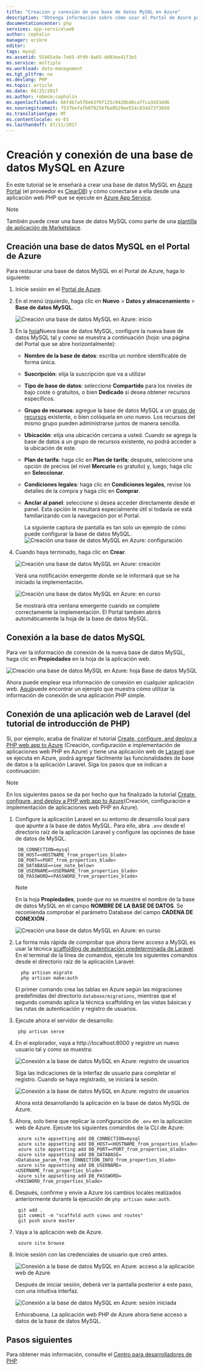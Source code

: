 ```yaml
---
title: "Creación y conexión de una base de datos MySQL en Azure"
description: "Obtenga información sobre cómo usar el Portal de Azure para crear una base de datos MySQL y, después, conectarse a ella desde una aplicación web PHP en Azure."
documentationcenter: php
services: app-service\web
author: cephalin
manager: erikre
editor: 
tags: mysql
ms.assetid: 55465a9a-7e65-4fd9-8a65-dd83ee41f3e5
ms.service: multiple
ms.workload: data-management
ms.tgt_pltfrm: na
ms.devlang: PHP
ms.topic: article
ms.date: 04/25/2017
ms.author: robmcm;cephalin
ms.openlocfilehash: 66f4b7a5f8eb3f6f125c9420b40caffca3d43dd6
ms.sourcegitcommit: f537befafb079256fba0529ee554c034d73f36b0
ms.translationtype: MT
ms.contentlocale: es-ES
ms.lasthandoff: 07/11/2017
---
```

# <a name="create-and-connect-to-a-mysql-database-in-azure"></a>Creación y conexión de una base de datos MySQL en Azure
En este tutorial se le enseñará a crear una base de datos MySQL en [Azure Portal](https://portal.azure.com) (el proveedor es [ClearDB](http://www.cleardb.com/)) y cómo conectarse a ella desde una aplicación web PHP que se ejecute en [Azure App Service](app-service/app-service-value-prop-what-is.md).

> [!NOTE]
> También puede crear una base de datos MySQL como parte de una [plantilla de aplicación de Marketplace](app-service-web/app-service-web-create-web-app-from-marketplace.md).
>
>

## <a name="create-a-mysql-database-in-azure-portal"></a>Creación una base de datos MySQL en el Portal de Azure
Para restaurar una base de datos MySQL en el Portal de Azure, haga lo siguiente:

1. Inicie sesión en el [Portal de Azure](https://portal.azure.com).
2. En el menú izquierdo, haga clic en **Nuevo** > **Datos y almacenamiento** > **Base de datos MySQL**.

    ![Creación una base de datos MySQL en Azure: inicio](./media/store-php-create-mysql-database/create-db-1-start.png)
3. En la [hoja](azure-portal-overview.md)Nueva base de datos MySQL, configure la nueva base de datos MySQL tal y como se muestra a continuación (*hoja*: una página del Portal que se abre horizontalmente):

   * **Nombre de la base de datos**: escriba un nombre identificable de forma única.
   * **Suscripción**: elija la suscripción que va a utilizar
   * **Tipo de base de datos**: seleccione **Compartido** para los niveles de bajo coste o gratuitos, o bien **Dedicado** si desea obtener recursos específicos.
   * **Grupo de recursos**: agregue la base de datos MySQL a un [grupo de recursos](azure-resource-manager/resource-group-overview.md) existente, o bien colóquela en uno nuevo. Los recursos del mismo grupo pueden administrarse juntos de manera sencilla.
   * **Ubicación**: elija una ubicación cercana a usted. Cuando se agrega la base de datos a un grupo de recursos existente, no podrá acceder a la ubicación de este.
   * **Plan de tarifa**: haga clic en **Plan de tarifa**; después, seleccione una opción de precios (el nivel **Mercurio** es gratuito) y, luego, haga clic en **Seleccionar**.
   * **Condiciones legales**: haga clic en **Condiciones legales**, revise los detalles de la compra y haga clic en **Comprar**.
   * **Anclar al panel**: seleccione si desea acceder directamente desde el panel. Esta opción le resultará especialmente útil si todavía se está familiarizando con la navegación por el Portal.

     La siguiente captura de pantalla es tan solo un ejemplo de cómo puede configurar la base de datos MySQL.  
     ![Creación una base de datos MySQL en Azure: configuración](./media/store-php-create-mysql-database/create-db-2-configure.png)
4. Cuando haya terminado, haga clic en **Crear**.

    ![Creación una base de datos MySQL en Azure: creación](./media/store-php-create-mysql-database/create-db-3-create.png)

    Verá una notificación emergente donde se le informará que se ha iniciado la implementación.

    ![Creación una base de datos MySQL en Azure: en curso](./media/store-php-create-mysql-database/create-db-4-started-status.png)

    Se mostrará otra ventana emergente cuando se complete correctamente la implementación. El Portal también abrirá automáticamente la hoja de la base de datos MySQL.

<a name="connect"></a>

## <a name="connect-to-your-mysql-database"></a>Conexión a la base de datos MySQL
Para ver la información de conexión de la nueva base de datos MySQL, haga clic en **Propiedades** en la hoja de la aplicación web.

![Creación una base de datos MySQL en Azure: hoja Base de datos MySQL](./media/store-php-create-mysql-database/create-db-5-finished-db-blade.png)

Ahora puede emplear esa información de conexión en cualquier aplicación web. [Aquí](https://github.com/WindowsAzure/azure-sdk-for-php-samples/tree/master/tasklist-mysql)puede encontrar un ejemplo que muestra cómo utilizar la información de conexión de una aplicación PHP simple.

## <a name="connect-a-laravel-web-app-from-the-php-get-started-tutorial"></a>Conexión de una aplicación web de Laravel (del tutorial de introducción de PHP)
Si, por ejemplo, acaba de finalizar el tutorial [Create, configure, and deploy a PHP web app to Azure](app-service-web/app-service-web-php-get-started.md) (Creación, configuración e implementación de aplicaciones web PHP en Azure) y tiene una aplicación web de [Laravel](https://www.laravel.com/) que se ejecuta en Azure, podrá agregar fácilmente las funcionalidades de base de datos a la aplicación Laravel. Siga los pasos que se indican a continuación:

> [!NOTE]
> En los siguientes pasos se da por hecho que ha finalizado la tutorial [Create, configure, and deploy a PHP web app to Azure](app-service-web/app-service-web-php-get-started.md)(Creación, configuración e implementación de aplicaciones web PHP en Azure).
>
>

1. Configure la aplicación Laravel en su entorno de desarrollo local para que apunte a la base de datos MySQL. Para ello, abra `.env` desde el directorio raíz de la aplicación Laravel y configure las opciones de base de datos de MySQL.

        DB_CONNECTION=mysql
        DB_HOST=<HOSTNAME_from_properties_blade>
        DB_PORT=<PORT_from_properties_blade>
        DB_DATABASE=<see_note_below>
        DB_USERNAME=<USERNAME_from_properties_blade>
        DB_PASSWORD=<PASSWORD_from_properties_blade>

   > [!NOTE]
   > En la hoja **Propiedades**, puede que no se muestre el nombre de la base de datos MySQL en el campo **NOMBRE DE LA BASE DE DATOS**. Se recomienda comprobar el parámetro Database del campo **CADENA DE CONEXIÓN** .    
   >
   > ![Creación una base de datos MySQL en Azure: en curso](./media/store-php-create-mysql-database/connect-db-1-database-name.png)
   >
   >
2. La forma más rápida de comprobar que ahora tiene acceso a MySQL es usar la técnica [scaffolding de autenticación predeterminada de Laravel](https://laravel.com/docs/5.2/authentication#authentication-quickstart).
   En el terminal de la línea de comandos, ejecute los siguientes comandos desde el directorio raíz de la aplicación Laravel:

         php artisan migrate
         php artisan make:auth

    El primer comando crea las tablas en Azure según las migraciones predefinidas del directorio `database/migrations`, mientras que el segundo comando aplica la técnica scaffolding en las vistas básicas y las rutas de autenticación y registro de usuarios.
3. Ejecute ahora el servidor de desarrollo:

        php artisan serve
4. En el explorador, vaya a http://localhost:8000 y registre un nuevo usuario tal y como se muestra:

    ![Conexión a la base de datos MySQL en Azure: registro de usuarios](./media/store-php-create-mysql-database/connect-db-2-development-server.png)

    Siga las indicaciones de la interfaz de usuario para completar el registro. Cuando se haya registrado, se iniciará la sesión.

    ![Conexión a la base de datos MySQL en Azure: registro de usuarios](./media/store-php-create-mysql-database/connect-db-3-registered-user.png)

    Ahora está desarrollando la aplicación en la base de datos MySQL de Azure.
5. Ahora, solo tiene que replicar la configuración de `.env` en la aplicación web de Azure. Ejecute los siguientes comandos de la CLI de Azure:

        azure site appsetting add DB_CONNECTION=mysql
        azure site appsetting add DB_HOST=<HOSTNAME_from_properties_blade>
        azure site appsetting add DB_PORT=<PORT_from_properties_blade>
        azure site appsetting add DB_DATABASE=<Database_param_from_CONNECTION_INFO_from_properties_blade>
        azure site appsetting add DB_USERNAME=<USERNAME_from_properties_blade>
        azure site appsetting add DB_PASSWORD=<PASSWORD_from_properties_blade>

6. Después, confirme y envíe a Azure los cambios locales realizados anteriormente durante la ejecución de `php artisan make:auth`.

        git add .
        git commit -m "scaffold auth views and routes"
        git push azure master
7. Vaya a la aplicación web de Azure.

        azure site browse
8. Inicie sesión con las credenciales de usuario que creó antes.

    ![Conexión a la base de datos MySQL en Azure: acceso a la aplicación web de Azure](./media/store-php-create-mysql-database/connect-db-4-browse-azure-webapp.png)

    Después de iniciar sesión, deberá ver la pantalla posterior a este paso, con una intuitiva interfaz.

    ![Conexión a la base de datos MySQL en Azure: sesión iniciada](./media/store-php-create-mysql-database/connect-db-5-logged-in.png)

    Enhorabuena. La aplicación web PHP de Azure ahora tiene acceso a datos de la base de datos MySQL.

## <a name="next-steps"></a>Pasos siguientes
Para obtener más información, consulte el [Centro para desarrolladores de PHP](/develop/php/).
